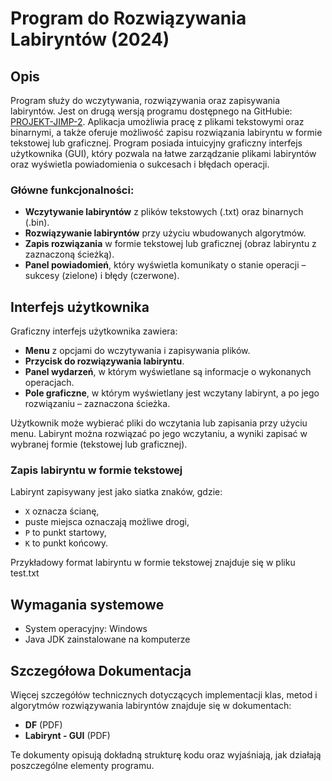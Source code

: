 # Program do Rozwiązywania Labiryntów (2024)

## Opis

Program służy do wczytywania, rozwiązywania oraz zapisywania labiryntów. Jest on drugą wersją programu dostępnego na GitHubie: [PROJEKT-JIMP-2](https://github.com/bciupak/PROJEKT-JIMP-2). Aplikacja umożliwia pracę z plikami tekstowymi oraz binarnymi, a także oferuje możliwość zapisu rozwiązania labiryntu w formie tekstowej lub graficznej. Program posiada intuicyjny graficzny interfejs użytkownika (GUI), który pozwala na łatwe zarządzanie plikami labiryntów oraz wyświetla powiadomienia o sukcesach i błędach operacji.

### Główne funkcjonalności:

- **Wczytywanie labiryntów** z plików tekstowych (.txt) oraz binarnych (.bin).
- **Rozwiązywanie labiryntów** przy użyciu wbudowanych algorytmów.
- **Zapis rozwiązania** w formie tekstowej lub graficznej (obraz labiryntu z zaznaczoną ścieżką).
- **Panel powiadomień**, który wyświetla komunikaty o stanie operacji – sukcesy (zielone) i błędy (czerwone).

## Interfejs użytkownika

Graficzny interfejs użytkownika zawiera:

- **Menu** z opcjami do wczytywania i zapisywania plików.
- **Przycisk do rozwiązywania labiryntu**.
- **Panel wydarzeń**, w którym wyświetlane są informacje o wykonanych operacjach.
- **Pole graficzne**, w którym wyświetlany jest wczytany labirynt, a po jego rozwiązaniu – zaznaczona ścieżka.

Użytkownik może wybierać pliki do wczytania lub zapisania przy użyciu menu. Labirynt można rozwiązać po jego wczytaniu, a wyniki zapisać w wybranej formie (tekstowej lub graficznej).

### Zapis labiryntu w formie tekstowej

Labirynt zapisywany jest jako siatka znaków, gdzie:
- `X` oznacza ścianę,
- puste miejsca oznaczają możliwe drogi,
- `P` to punkt startowy,
- `K` to punkt końcowy.

Przykładowy format labiryntu w formie tekstowej znajduje się w pliku test.txt

## Wymagania systemowe

- System operacyjny: Windows
- Java JDK zainstalowane na komputerze

## Szczegółowa Dokumentacja

Więcej szczegółów technicznych dotyczących implementacji klas, metod i algorytmów rozwiązywania labiryntów znajduje się w dokumentach:
- **DF** (PDF)
- **Labirynt - GUI** (PDF)

Te dokumenty opisują dokładną strukturę kodu oraz wyjaśniają, jak działają poszczególne elementy programu.
